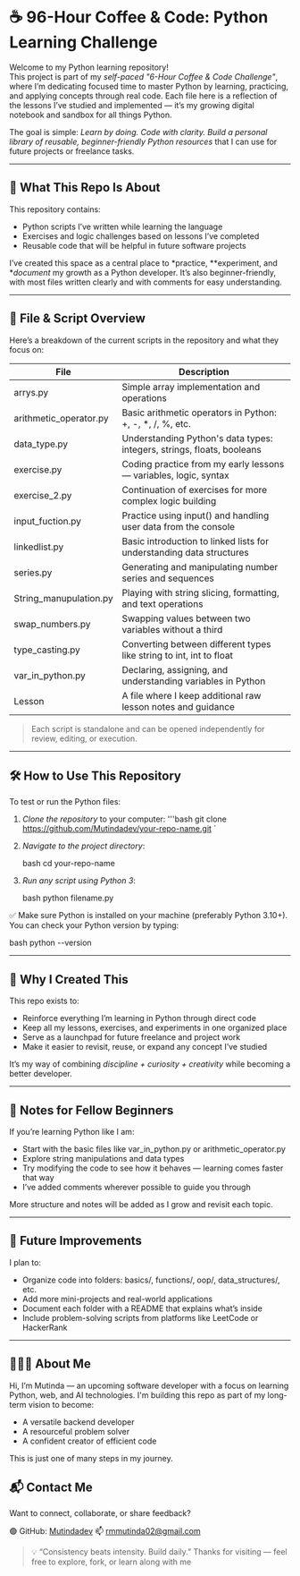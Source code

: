 # ☕ 96-Hour Coffee & Code: Python Learning Challenge

Welcome to my Python learning repository!  
This project is part of my *self-paced "6-Hour Coffee & Code Challenge"*, where I’m dedicating focused time to master Python by learning, practicing, and applying concepts through real code. Each file here is a reflection of the lessons I’ve studied and implemented — it’s my growing digital notebook and sandbox for all things Python.

The goal is simple: *Learn by doing. Code with clarity. Build a personal library of reusable, beginner-friendly Python resources* that I can use for future projects or freelance tasks.

---

## 🚀 What This Repo Is About

This repository contains:
- Python scripts I’ve written while learning the language
- Exercises and logic challenges based on lessons I’ve completed
- Reusable code that will be helpful in future software projects

I’ve created this space as a central place to *practice, **experiment, and **document* my growth as a Python developer. It’s also beginner-friendly, with most files written clearly and with comments for easy understanding.

---

## 📁 File & Script Overview

Here’s a breakdown of the current scripts in the repository and what they focus on:

| File | Description |
|-------|-------------|
| arrys.py | Simple array implementation and operations |
| arithmetic_operator.py | Basic arithmetic operators in Python: +, -, *, /, %, etc. |
| data_type.py | Understanding Python's data types: integers, strings, floats, booleans |
| exercise.py | Coding practice from my early lessons — variables, logic, syntax |
| exercise_2.py | Continuation of exercises for more complex logic building |
| input_fuction.py | Practice using input() and handling user data from the console |
| linkedlist.py | Basic introduction to linked lists for understanding data structures |
| series.py | Generating and manipulating number series and sequences |
| String_manupulation.py | Playing with string slicing, formatting, and text operations |
| swap_numbers.py | Swapping values between two variables without a third |
| type_casting.py | Converting between different types like string to int, int to float |
| var_in_python.py | Declaring, assigning, and understanding variables in Python |
| Lesson | A file where I keep additional raw lesson notes and guidance |

> Each script is standalone and can be opened independently for review, editing, or execution.

---

## 🛠 How to Use This Repository

To test or run the Python files:

1. *Clone the repository* to your computer:
  '''bash
   git clone https://github.com/Mutindadev/your-repo-name.git
`

2. *Navigate to the project directory*:

   bash
   cd your-repo-name
   

3. *Run any script using Python 3*:

   bash
   python filename.py
   

✅ Make sure Python is installed on your machine (preferably Python 3.10+).
You can check your Python version by typing:

bash
python --version


---

## 🌱 Why I Created This

This repo exists to:

* Reinforce everything I’m learning in Python through direct code
* Keep all my lessons, exercises, and experiments in one organized place
* Serve as a launchpad for future freelance and project work
* Make it easier to revisit, reuse, or expand any concept I’ve studied

It’s my way of combining *discipline + curiosity + creativity* while becoming a better developer.

---

## 💬 Notes for Fellow Beginners

If you’re learning Python like I am:

* Start with the basic files like var_in_python.py or arithmetic_operator.py
* Explore string manipulations and data types
* Try modifying the code to see how it behaves — learning comes faster that way
* I’ve added comments wherever possible to guide you through

More structure and notes will be added as I grow and revisit each topic.

---

## 🔭 Future Improvements

I plan to:

* Organize code into folders: basics/, functions/, oop/, data_structures/, etc.
* Add more mini-projects and real-world applications
* Document each folder with a README that explains what’s inside
* Include problem-solving scripts from platforms like LeetCode or HackerRank

---

## 👨🏽‍💻 About Me

Hi, I’m Mutinda — an upcoming software developer with a focus on learning Python, web, and AI technologies.
I'm building this repo as part of my long-term vision to become:

* A versatile backend developer
* A resourceful problem solver
* A confident creator of efficient code

This is just one of many steps in my journey.


## 📬 Contact Me

Want to connect, collaborate, or share feedback?

🟢 GitHub: [Mutindadev](https://github.com/Mutindadev)
📫 rmmutinda02@gmail.com


> 💡 “Consistency beats intensity. Build daily.”
> Thanks for visiting — feel free to explore, fork, or learn along with me
